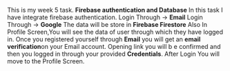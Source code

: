 This is my week 5 task.
**Firebase authentication and Database**
In this task I have integrate firebase authentication.
Login Through -> **Email**
Login Through -> **Google**
The data will be store in **Firebase Firestore** Also
In Profile Screen,You will see the data of user through which they have logged in.
Once you registered yourself through **Email** you will get an **email verification**on your Email account.
Opening link you will b e confirmed and then you logged in through your provided **Credentials**.
After Login You will move to the Profile Screen.
